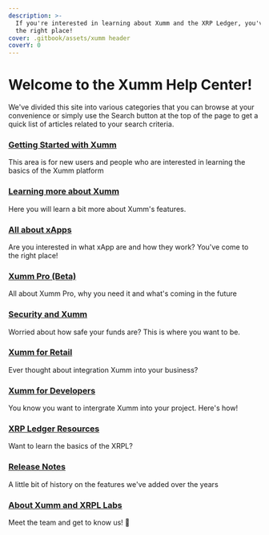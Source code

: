 ```yaml
---
description: >-
  If you're interested in learning about Xumm and the XRP Ledger, you've come to
  the right place!
cover: .gitbook/assets/xumm header
coverY: 0
---
```


# Welcome to the Xumm Help Center!

We've divided this site into various categories that you can browse at your convenience or simply use the Search button at the top of the page to get a quick list of articles related to your search criteria.

### [Getting Started with Xumm](broken-reference)

This area is for new users and people who are interested in learning the basics of the Xumm platform

### [Learning more about Xumm](broken-reference)

Here you will learn a bit more about Xumm's features.

### [All about xApps](https://app.gitbook.com/s/OBM07b1hcUViekkdOdhl/security/xumm-tangem-card)

Are you interested in what xApp are and how they work? You've come to the right place!

### [Xumm Pro (Beta)](broken-reference)

All about Xumm Pro, why you need it and what's coming in the future

### [Security and Xumm](broken-reference)

Worried about how safe your funds are? This is where you want to be.

### [Xumm for Retail](broken-reference)

Ever thought about integration Xumm into your business?

### [Xumm for Developers](broken-reference)

You know you want to intergrate Xumm into your project. Here's how!

### [XRP Ledger Resources](broken-reference)

Want to learn the basics of the XRPL?&#x20;

### [Release Notes](broken-reference)

A little bit of history on the features we've added over the years

### [About Xumm and XRPL Labs](broken-reference)

Meet the team and get to know us! 🤗







